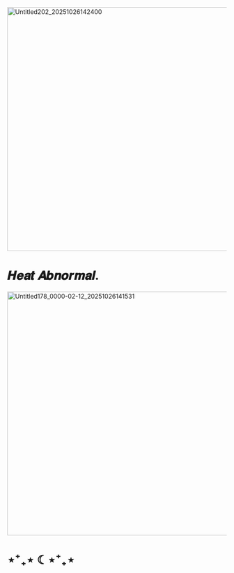 <img width="689" height="559" alt="Untitled202_20251026142400" src="https://github.com/user-attachments/assets/d4f00a0f-9c98-4192-8ab1-15833ed4b58b" />

# 𝑯𝒆𝒂𝒕 𝑨𝒃𝒏𝒐𝒓𝒎𝒂𝒍.


<img width="689" height="559" alt="Untitled178_0000-02-12_20251026141531" src="https://github.com/user-attachments/assets/8bf11fef-53c2-41d6-9f31-ba477e75dde7" />

# ⋆⁺₊⋆ ☾⋆⁺₊⋆
